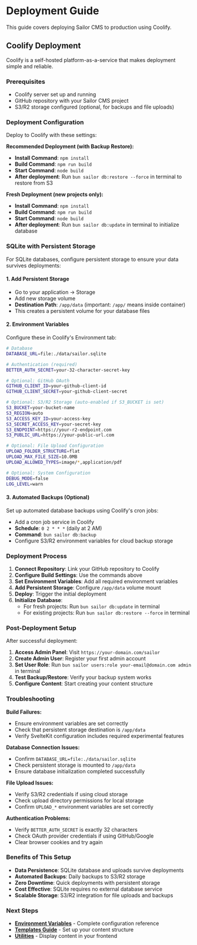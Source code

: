 # Deployment Guide

This guide covers deploying Sailor CMS to production using Coolify.

## Coolify Deployment

Coolify is a self-hosted platform-as-a-service that makes deployment simple and reliable.

### Prerequisites

- Coolify server set up and running
- GitHub repository with your Sailor CMS project
- S3/R2 storage configured (optional, for backups and file uploads)

### Deployment Configuration

Deploy to Coolify with these settings:

**Recommended Deployment (with Backup Restore):**

- **Install Command**: `npm install`
- **Build Command**: `npm run build`
- **Start Command**: `node build`
- **After deployment**: Run `bun sailor db:restore --force` in terminal to restore from S3

**Fresh Deployment (new projects only):**

- **Install Command**: `npm install`
- **Build Command**: `npm run build`
- **Start Command**: `node build`
- **After deployment**: Run `bun sailor db:update` in terminal to initialize database

### SQLite with Persistent Storage

For SQLite databases, configure persistent storage to ensure your data survives deployments:

#### 1. Add Persistent Storage

- Go to your application → Storage
- Add new storage volume
- **Destination Path**: `/app/data` (important: `/app/` means inside container)
- This creates a persistent volume for your database files

#### 2. Environment Variables

Configure these in Coolify's Environment tab:

```bash
# Database
DATABASE_URL=file:./data/sailor.sqlite

# Authentication (required)
BETTER_AUTH_SECRET=your-32-character-secret-key

# Optional: GitHub OAuth
GITHUB_CLIENT_ID=your-github-client-id
GITHUB_CLIENT_SECRET=your-github-client-secret

# Optional: S3/R2 Storage (auto-enabled if S3_BUCKET is set)
S3_BUCKET=your-bucket-name
S3_REGION=auto
S3_ACCESS_KEY_ID=your-access-key
S3_SECRET_ACCESS_KEY=your-secret-key
S3_ENDPOINT=https://your-r2-endpoint.com
S3_PUBLIC_URL=https://your-public-url.com

# Optional: File Upload Configuration
UPLOAD_FOLDER_STRUCTURE=flat
UPLOAD_MAX_FILE_SIZE=10.0MB
UPLOAD_ALLOWED_TYPES=image/*,application/pdf

# Optional: System Configuration
DEBUG_MODE=false
LOG_LEVEL=warn
```

#### 3. Automated Backups (Optional)

Set up automated database backups using Coolify's cron jobs:

- Add a cron job service in Coolify
- **Schedule**: `0 2 * * *` (daily at 2 AM)
- **Command**: `bun sailor db:backup`
- Configure S3/R2 environment variables for cloud backup storage

### Deployment Process

1. **Connect Repository**: Link your GitHub repository to Coolify
2. **Configure Build Settings**: Use the commands above
3. **Set Environment Variables**: Add all required environment variables
4. **Add Persistent Storage**: Configure `/app/data` volume mount
5. **Deploy**: Trigger the initial deployment
6. **Initialize Database**:
   - For fresh projects: Run `bun sailor db:update` in terminal
   - For existing projects: Run `bun sailor db:restore --force` in terminal

### Post-Deployment Setup

After successful deployment:

1. **Access Admin Panel**: Visit `https://your-domain.com/sailor`
2. **Create Admin User**: Register your first admin account
3. **Set User Role**: Run `bun sailor users:role your-email@domain.com admin` in terminal
4. **Test Backup/Restore**: Verify your backup system works
5. **Configure Content**: Start creating your content structure

### Troubleshooting

**Build Failures:**

- Ensure environment variables are set correctly
- Check that persistent storage destination is `/app/data`
- Verify SvelteKit configuration includes required experimental features

**Database Connection Issues:**

- Confirm `DATABASE_URL=file:./data/sailor.sqlite`
- Check persistent storage is mounted to `/app/data`
- Ensure database initialization completed successfully

**File Upload Issues:**

- Verify S3/R2 credentials if using cloud storage
- Check upload directory permissions for local storage
- Confirm `UPLOAD_*` environment variables are set correctly

**Authentication Problems:**

- Verify `BETTER_AUTH_SECRET` is exactly 32 characters
- Check OAuth provider credentials if using GitHub/Google
- Clear browser cookies and try again

### Benefits of This Setup

- **Data Persistence**: SQLite database and uploads survive deployments
- **Automated Backups**: Daily backups to S3/R2 storage
- **Zero Downtime**: Quick deployments with persistent storage
- **Cost Effective**: SQLite requires no external database service
- **Scalable Storage**: S3/R2 integration for file uploads and backups

### Next Steps

- **[Environment Variables](environment-variables.md)** - Complete configuration reference
- **[Templates Guide](templates.md)** - Set up your content structure
- **[Utilities](utilities.md)** - Display content in your frontend
